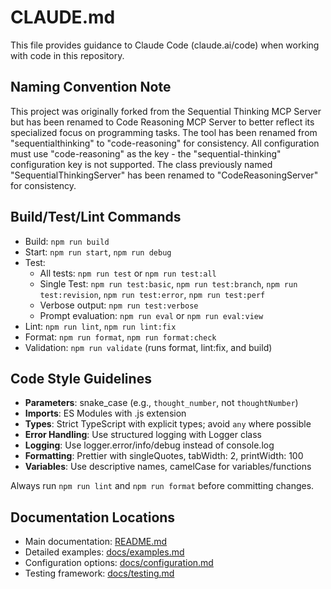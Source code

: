 # CLAUDE.md

This file provides guidance to Claude Code (claude.ai/code) when working with code in this repository.

## Naming Convention Note

This project was originally forked from the Sequential Thinking MCP Server but has been renamed to Code Reasoning MCP Server to better reflect its specialized focus on programming tasks. The tool has been renamed from "sequentialthinking" to "code-reasoning" for consistency. All configuration must use "code-reasoning" as the key - the "sequential-thinking" configuration key is not supported. The class previously named "SequentialThinkingServer" has been renamed to "CodeReasoningServer" for consistency.

## Build/Test/Lint Commands

- Build: `npm run build`
- Start: `npm run start`, `npm run debug`
- Test:
  - All tests: `npm run test` or `npm run test:all`
  - Single Test: `npm run test:basic`, `npm run test:branch`, `npm run test:revision`, `npm run test:error`, `npm run test:perf`
  - Verbose output: `npm run test:verbose`
  - Prompt evaluation: `npm run eval` or `npm run eval:view`
- Lint: `npm run lint`, `npm run lint:fix`
- Format: `npm run format`, `npm run format:check`
- Validation: `npm run validate` (runs format, lint:fix, and build)

## Code Style Guidelines

- **Parameters**: snake_case (e.g., `thought_number`, not `thoughtNumber`)
- **Imports**: ES Modules with .js extension
- **Types**: Strict TypeScript with explicit types; avoid `any` where possible
- **Error Handling**: Use structured logging with Logger class
- **Logging**: Use logger.error/info/debug instead of console.log
- **Formatting**: Prettier with singleQuotes, tabWidth: 2, printWidth: 100
- **Variables**: Use descriptive names, camelCase for variables/functions

Always run `npm run lint` and `npm run format` before committing changes.

## Documentation Locations

- Main documentation: [README.md](./README.md)
- Detailed examples: [docs/examples.md](./docs/examples.md)
- Configuration options: [docs/configuration.md](./docs/configuration.md)
- Testing framework: [docs/testing.md](./docs/testing.md)
